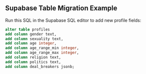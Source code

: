 ## Supabase Table Migration Example

Run this SQL in the Supabase SQL editor to add new profile fields:

```sql
alter table profiles
add column gender text,
add column sexuality text,
add column age integer,
add column age_range_min integer,
add column age_range_max integer,
add column religion text,
add column politics text,
add column deal_breakers jsonb;
``` 